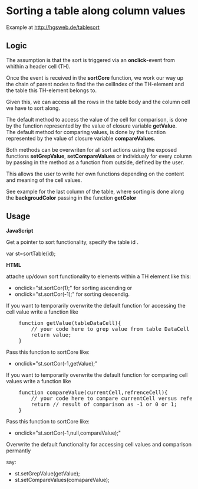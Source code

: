 <h1>Sorting a table along column values</h1>

Example at <a href="http://hgsweb.de/tablesort/index.html">http://hgsweb.de/tablesort</a>

<h2> Logic </h2>

The assumption is that the sort is triggered via an <b>onclick</b>-event from 
whithin a header cell (TH).

Once the event is received in the <b>sortCore</b> function, we work our way up the
chain of parent nodes to find the the cellIndex of the TH-element and the table 
this TH-element belongs to.

Given this, we can access all the rows in the table body and the column cell we 
have to sort along.

The default method to access the value of the cell for comparison, is done by 
the function represented by the value of closure variable <b>getValue</b>.  
The default method for comparing values, is done by the fucntion represented 
by the value of closure variable <b>compareValues</b>. 
 
Both methods can be overwriten for all sort actions using the exposed functions 
<b>setGrepValue</b>, <b>setCompareValues</b>  or individualy for every column by
passing in the method as a function from outside, defined by the user.

This allows the user to write her own functions depending on the content and 
meaning of the cell values.

See example for the last column of the table, where sorting is done along the 
<b>backgroudColor</b> passing in the function <b>getColor</b> 


<h2>Usage</h2>

<b>JavaScript</b>

Get a pointer to sort functionality, specify the table id .

var st=sortTable(id);

<b>HTML</b>

attache up/down sort functionality to elements within a TH element like 
this:   
<ul>
<li>onclick="st.sortCor(1);"  for sorting ascending or
<li>onclick="st.sortCor(-1);" for sorting descendig. 
</ul>

If you want to temporarily overwrite the default function for accessing the cell value
write  a function like 
<pre>
    function getValue(tableDataCell){
        // your code here to grep value from table DataCell
        return value;
    }
</pre>

Pass this function to sortCore like: 
<ul>
<li>onclick="st.sortCor(-1,getValue);"
</ul>
If you want to temporarily overwrite the default function for comparing  cell values
write  a function like 
<pre>
    function compareValue(currentCell,refrenceCell){
        // your code here to compare currentCell versus referenceCell     
        return // result of comparison as -1 or 0 or 1;
    }
</pre>
Pass this function to sortCore like: 
<ul>
<li>onclick="st.sortCor(-1,null,compareValue);"
</ul>
Overwrite the default functionality for accessing cell values and comparison permantly

say:
<ul>  
<li>st.setGrepValue(getValue);
<li>st.setCompareValues(comapareValue);
</ul>
